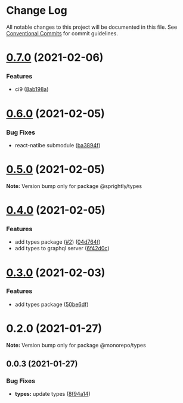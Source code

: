 # Change Log

All notable changes to this project will be documented in this file.
See [Conventional Commits](https://conventionalcommits.org) for commit guidelines.

# [0.7.0](https://github.com/shaunoff/sprightly/compare/v0.6.0...v0.7.0) (2021-02-06)


### Features

* ci9 ([8ab198a](https://github.com/shaunoff/sprightly/commit/8ab198a0fd29ed3b104ce4978c279d369bd0f7da))





# [0.6.0](https://github.com/shaunoff/sprightly/compare/v0.4.0...v0.6.0) (2021-02-05)


### Bug Fixes

* react-natibe submodule ([ba3894f](https://github.com/shaunoff/sprightly/commit/ba3894f5ba7134de4202bf8b1e41e0f1b1f0a2af))





# [0.5.0](https://github.com/shaunoff/sprightly/compare/v0.4.0...v0.5.0) (2021-02-05)

**Note:** Version bump only for package @sprightly/types





# [0.4.0](https://github.com/shaunoff/sprightly/compare/v0.1.0...v0.4.0) (2021-02-05)


### Features

* add types package ([#2](https://github.com/shaunoff/sprightly/issues/2)) ([04d764f](https://github.com/shaunoff/sprightly/commit/04d764fb03aae079b966028df4f723fefe858d3d))
* add types to graphql server ([6f42d0c](https://github.com/shaunoff/sprightly/commit/6f42d0c1435ef5edae870fbd808e4505764fa1c0))





# [0.3.0](https://github.com/shaunoff/sprightly/compare/v0.1.0...v0.3.0) (2021-02-03)


### Features

* add types package ([50be6df](https://github.com/shaunoff/sprightly/commit/50be6dfc49d0ea8def08bd3aca3c715e4fc7e5fa))





# 0.2.0 (2021-01-27)

**Note:** Version bump only for package @monorepo/types





## 0.0.3 (2021-01-27)


### Bug Fixes

* **types:** update types ([8f94a14](https://github.com/shaunoff/monorepo/commit/8f94a14597a1df2e8b605621721143ac33fb37b0))
